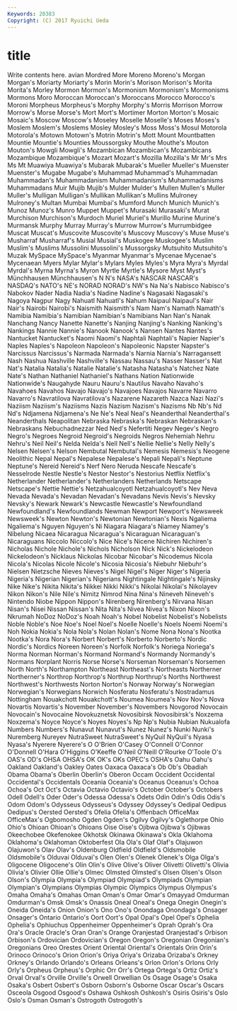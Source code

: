 ```yaml
---
Keywords: 20383 
Copyright: (C) 2017 Ryuichi Ueda
---
```


# title

Write contents here.
avian Mordred More Moreno Moreno's Morgan Morgan's Moriarty Moriarty's
Morin Morin's Morison Morison's Morita Morita's Morley Mormon Mormon's Mormonism
Mormonism's Mormonisms Mormons Moro Moroccan Moroccan's Moroccans Morocco Morocco's Moroni
Morpheus Morpheus's Morphy Morphy's Morris Morrison Morrow Morrow's Morse Morse's
Mort Mort's Mortimer Morton Morton's Mosaic Mosaic's Moscow Moscow's Moseley
Moselle Moselle's Moses Moses's Moslem Moslem's Moslems Mosley Mosley's Moss
Moss's Mosul Motorola Motorola's Motown Motown's Motrin Motrin's Mott Mount
Mountbatten Mountie Mountie's Mounties Moussorgsky Mouthe Mouthe's Mouton Mouton's Mowgli
Mowgli's Mozambican Mozambican's Mozambicans Mozambique Mozambique's Mozart Mozart's Mozilla Mozilla's
Mr Mr's Mrs Ms Mt Muawiya Muawiya's Mubarak Mubarak's Mueller
Mueller's Muenster Muenster's Mugabe Mugabe's Muhammad Muhammad's Muhammadan Muhammadan's Muhammadanism
Muhammadanism's Muhammadanisms Muhammadans Muir Mujib Mujib's Mulder Mulder's Mullen Mullen's
Muller Muller's Mulligan Mulligan's Mullikan Mullikan's Mullins Mulroney Mulroney's Multan
Mumbai Mumbai's Mumford Munch Munich Munich's Munoz Munoz's Munro Muppet
Muppet's Murasaki Murasaki's Murat Murchison Murchison's Murdoch Muriel Muriel's Murillo
Murine Murine's Murmansk Murphy Murray Murray's Murrow Murrow's Murrumbidgee Muscat
Muscat's Muscovite Muscovite's Muscovy Muscovy's Muse Muse's Musharraf Musharraf's Musial
Musial's Muskogee Muskogee's Muslim Muslim's Muslims Mussolini Mussolini's Mussorgsky Mutsuhito
Mutsuhito's Muzak MySpace MySpace's Myanmar Myanmar's Mycenae Mycenae's Mycenaean Myers
Mylar Mylar's Mylars Myles Myles's Myra Myra's Myrdal Myrdal's Myrna
Myrna's Myron Myrtle Myrtle's Mysore Myst Myst's Münchhausen Münchhausen's N
N's NASA's NASCAR NASCAR's NASDAQ's NATO's NE's NORAD NORAD's NW's
Na Na's Nabisco Nabisco's Nabokov Nader Nadia Nadia's Nadine Nadine's
Nagasaki Nagasaki's Nagoya Nagpur Nagy Nahuatl Nahuatl's Nahum Naipaul Naipaul's
Nair Nair's Nairobi Nairobi's Naismith Naismith's Nam Nam's Namath Namath's
Namibia Namibia's Namibian Namibian's Namibians Nan Nan's Nanak Nanchang Nancy
Nanette Nanette's Nanjing Nanjing's Nanking Nanking's Nankings Nannie Nannie's Nanook
Nanook's Nansen Nantes Nantes's Nantucket Nantucket's Naomi Naomi's Naphtali Naphtali's
Napier Napier's Naples Naples's Napoleon Napoleon's Napoleonic Napster Napster's Narcissus
Narcissus's Narmada Narmada's Narnia Narnia's Narragansett Nash Nashua Nashville Nashville's
Nassau Nassau's Nasser Nasser's Nat Nat's Natalia Natalia's Natalie Natalie's
Natasha Natasha's Natchez Nate Nate's Nathan Nathaniel Nathaniel's Nathans Nation
Nationwide Nationwide's Naugahyde Nauru Nauru's Nautilus Navaho Navaho's Navahoes Navahos
Navajo Navajo's Navajoes Navajos Navarre Navarro Navarro's Navratilova Navratilova's Nazarene
Nazareth Nazca Nazi Nazi's Naziism Naziism's Naziisms Nazis Nazism Nazism's
Nazisms Nb Nb's Nd Nd's Ndjamena Ndjamena's Ne Ne's Neal
Neal's Neanderthal Neanderthal's Neanderthals Neapolitan Nebraska Nebraska's Nebraskan Nebraskan's Nebraskans
Nebuchadnezzar Ned Ned's Nefertiti Negev Negev's Negro Negro's Negroes Negroid
Negroid's Negroids Negros Nehemiah Nehru Nehru's Neil Neil's Nelda Nelda's
Nell Nell's Nellie Nellie's Nelly Nelly's Nelsen Nelsen's Nelson Nembutal
Nembutal's Nemesis Nemesis's Neogene Neolithic Nepal Nepal's Nepalese Nepalese's Nepali
Nepali's Neptune Neptune's Nereid Nereid's Nerf Nero Neruda Nescafe Nescafe's
Nesselrode Nestle Nestle's Nestor Nestor's Nestorius Netflix Netflix's Netherlander Netherlander's
Netherlanders Netherlands Netscape Netscape's Nettie Nettie's Netzahualcoyotl Netzahualcoyotl's Nev Neva
Nevada Nevada's Nevadan Nevadan's Nevadans Nevis Nevis's Nevsky Nevsky's Newark
Newark's Newcastle Newcastle's Newfoundland Newfoundland's Newfoundlands Newman Newport Newport's Newsweek
Newsweek's Newton Newton's Newtonian Newtonian's Nexis Ngaliema Ngaliema's Nguyen Nguyen's
Ni Niagara Niagara's Niamey Niamey's Nibelung Nicaea Nicaragua Nicaragua's Nicaraguan
Nicaraguan's Nicaraguans Niccolo Niccolo's Nice Nice's Nicene Nichiren Nichiren's Nicholas
Nichole Nichole's Nichols Nicholson Nick Nick's Nickelodeon Nickelodeon's Nicklaus Nickolas
Nicobar Nicobar's Nicodemus Nicola Nicola's Nicolas Nicole Nicole's Nicosia Nicosia's
Niebuhr Niebuhr's Nielsen Nietzsche Nieves Nieves's Nigel Nigel's Niger Niger's
Nigeria Nigeria's Nigerian Nigerian's Nigerians Nightingale Nightingale's Nijinsky Nike Nike's
Nikita Nikita's Nikkei Nikki Nikki's Nikolai Nikolai's Nikolayev Nikon Nikon's
Nile Nile's Nimitz Nimrod Nina Nina's Nineveh Nineveh's Nintendo Niobe
Nippon Nippon's Nirenberg Nirenberg's Nirvana Nisan Nisan's Nisei Nissan Nissan's
Nita Nita's Nivea Nivea's Nixon Nixon's Nkrumah NoDoz NoDoz's Noah
Noah's Nobel Nobelist Nobelist's Nobelists Noble Noble's Noe Noe's Noel
Noel's Noelle Noelle's Noels Noemi Noemi's Noh Nokia Nokia's Nola
Nola's Nolan Nolan's Nome Nona Nona's Nootka Nootka's Nora Nora's
Norbert Norbert's Norberto Norberto's Nordic Nordic's Nordics Noreen Noreen's Norfolk
Norfolk's Noriega Noriega's Norma Norman Norman's Normand Normand's Normandy Normandy's
Normans Norplant Norris Norse Norse's Norseman Norseman's Norsemen North North's
Northampton Northeast Northeast's Northeasts Northerner Northerner's Northrop Northrop's Northrup Northrup's
Norths Northwest Northwest's Northwests Norton Norton's Norway Norway's Norwegian Norwegian's
Norwegians Norwich Nosferatu Nosferatu's Nostradamus Nottingham Nouakchott Nouakchott's Noumea Noumea's
Nov Nov's Nova Novartis Novartis's November November's Novembers Novgorod Novocain
Novocain's Novocaine Novokuznetsk Novosibirsk Novosibirsk's Noxzema Noxzema's Noyce Noyce's Noyes
Noyes's Np Np's Nubia Nubian Nukualofa Numbers Numbers's Nunavut Nunavut's
Nunez Nunez's Nunki Nunki's Nuremberg Nureyev NutraSweet NutraSweet's NyQuil NyQuil's
Nyasa Nyasa's Nyerere Nyerere's O O'Brien O'Casey O'Connell O'Connor O'Donnell
O'Hara O'Higgins O'Keeffe O'Neil O'Neill O'Rourke O'Toole O's OAS's OD's
OHSA OHSA's OK OK's OKs OPEC's OSHA's Oahu Oahu's Oakland
Oakland's Oakley Oates Oaxaca Oaxaca's Ob Ob's Obadiah Obama Obama's
Oberlin Oberlin's Oberon Occam Occident Occidental Occidental's Occidentals Oceania Oceania's
Oceanus Oceanus's Ochoa Ochoa's Oct Oct's Octavia Octavio Octavio's October
October's Octobers Odell Odell's Oder Oder's Odessa Odessa's Odets Odin
Odin's Odis Odis's Odom Odom's Odysseus Odysseus's Odyssey Odyssey's Oedipal
Oedipus Oedipus's Oersted Oersted's Ofelia Ofelia's Offenbach OfficeMax OfficeMax's Ogbomosho
Ogden Ogden's Ogilvy Ogilvy's Oglethorpe Ohio Ohio's Ohioan Ohioan's Ohioans
Oise Oise's Ojibwa Ojibwa's Ojibwas Okeechobee Okefenokee Okhotsk Okinawa Okinawa's
Okla Oklahoma Oklahoma's Oklahoman Oktoberfest Ola Ola's Olaf Olaf's Olajuwon
Olajuwon's Olav Olav's Oldenburg Oldfield Oldfield's Oldsmobile Oldsmobile's Olduvai Olduvai's
Olen Olen's Olenek Olenek's Olga Olga's Oligocene Oligocene's Olin Olin's
Olive Olive's Oliver Olivetti Olivetti's Olivia Olivia's Olivier Ollie Ollie's
Olmec Olmsted Olmsted's Olsen Olsen's Olson Olson's Olympia Olympia's Olympiad
Olympiad's Olympiads Olympian Olympian's Olympians Olympias Olympic Olympics Olympus Olympus's
Omaha Omaha's Omahas Oman Oman's Omar Omar's Omayyad Omdurman Omdurman's
Omsk Omsk's Onassis Oneal Oneal's Onega Onegin Onegin's Oneida Oneida's
Onion Onion's Ono Ono's Onondaga Onondaga's Onsager Onsager's Ontario Ontario's
Oort Oort's Opal Opal's Opel Opel's Ophelia Ophelia's Ophiuchus Oppenheimer
Oppenheimer's Oprah Oprah's Ora Ora's Oracle Oracle's Oran Oran's Orange
Oranjestad Oranjestad's Orbison Orbison's Ordovician Ordovician's Oregon Oregon's Oregonian Oregonian's
Oregonians Oreo Orestes Orient Oriental Oriental's Orientals Orin Orin's Orinoco
Orinoco's Orion Orion's Oriya Oriya's Orizaba Orizaba's Orkney Orkney's Orlando
Orlando's Orleans Orleans's Orlon Orlon's Orlons Orly Orly's Orpheus Orpheus's
Orphic Orr Orr's Ortega Ortega's Ortiz Ortiz's Orval Orval's Orville
Orville's Orwell Orwellian Os Osage Osage's Osaka Osaka's Osbert Osbert's
Osborn Osborn's Osborne Oscar Oscar's Oscars Osceola Osgood Osgood's Oshawa
Oshkosh Oshkosh's Osiris Osiris's Oslo Oslo's Osman Osman's Ostrogoth Ostrogoth's
